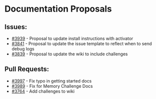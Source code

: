 # Documentation Proposals
## Issues:
- [#3939][3939] - Proposal to update install instructions with activator
- [#3841][3841] - Proposal to update the issue template to reflect when to send debug logs
- [#3839][3839] - Proposal to update the wiki to include challenges

## Pull Requests:
- [#3997][3997] - Fix typo in getting started docs
- [#3989][3989] - Fix for Memory Challenge Docs
- [#3764][3764] - Add challenges to wiki

[3764]:https://github.com/Significant-Gravitas/Auto-GPT/pull/3764
[3839]:https://github.com/Significant-Gravitas/Auto-GPT/issues/3839
[3841]:https://github.com/Significant-Gravitas/Auto-GPT/issues/3841
[3939]:https://github.com/Significant-Gravitas/Auto-GPT/issues/3939
[3989]:https://github.com/Significant-Gravitas/Auto-GPT/pull/3989
[3997]:https://github.com/Significant-Gravitas/Auto-GPT/pull/3997